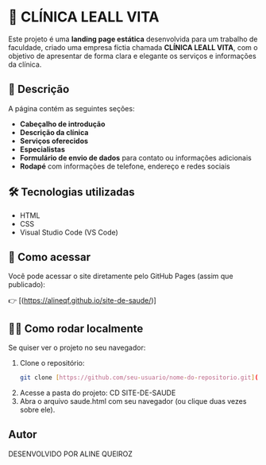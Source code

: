 # 🏥 CLÍNICA LEALL VITA

Este projeto é uma **landing page estática** desenvolvida para um trabalho de faculdade, criado uma empresa fíctia chamada **CLÍNICA LEALL VITA**, com o objetivo de apresentar de forma clara e elegante os serviços e informações da clínica.

## 📌 Descrição

A página contém as seguintes seções:

- **Cabeçalho de introdução**
- **Descrição da clínica**
- **Serviços oferecidos**
- **Especialistas**
- **Formulário de envio de dados** para contato ou informações adicionais
- **Rodapé** com informações de telefone, endereço e redes sociais

## 🛠 Tecnologias utilizadas

- HTML  
- CSS  
- Visual Studio Code (VS Code)

## 🚀 Como acessar

Você pode acessar o site diretamente pelo GitHub Pages (assim que publicado):

👉 [(https://alineqf.github.io/site-de-saude/)]


## 👩‍💻 Como rodar localmente

Se quiser ver o projeto no seu navegador:

1. Clone o repositório:
   ```bash
   git clone [https://github.com/seu-usuario/nome-do-repositorio.git](https://github.com/AlineQF/site-de-saude.git/)

2. Acesse a pasta do projeto: CD SITE-DE-SAUDE
3. Abra o arquivo saude.html com seu navegador (ou clique duas vezes sobre ele).


## Autor 
DESENVOLVIDO POR ALINE QUEIROZ
